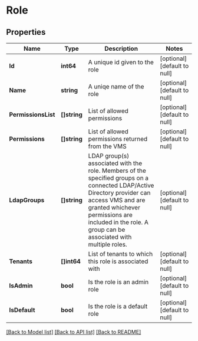 # Role

## Properties
Name | Type | Description | Notes
------------ | ------------- | ------------- | -------------
**Id** | **int64** | A unique id given to the role | [optional] [default to null]
**Name** | **string** | A uniqe name of the role | [optional] [default to null]
**PermissionsList** | **[]string** | List of allowed permissions | [optional] [default to null]
**Permissions** | **[]string** | List of allowed permissions returned from the VMS | [optional] [default to null]
**LdapGroups** | **[]string** | LDAP group(s) associated with the role. Members of the specified groups on a connected LDAP/Active Directory provider can access VMS and are granted whichever permissions are included in the role. A group can be associated with multiple roles. | [optional] [default to null]
**Tenants** | **[]int64** | List of tenants to which this role is associated with | [optional] [default to null]
**IsAdmin** | **bool** | Is the role is an admin role | [optional] [default to null]
**IsDefault** | **bool** | Is the role is a default role | [optional] [default to null]

[[Back to Model list]](../README.md#documentation-for-models) [[Back to API list]](../README.md#documentation-for-api-endpoints) [[Back to README]](../README.md)

